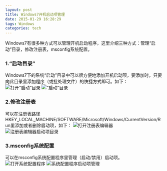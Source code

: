```yaml
---
layout: post
title: Windows7开机启动项管理
date: 2015-01-29 16:28:29
tags: Windows
categories: tech
---
```


Windows7有很多种方式可以管理开机启动程序，这里介绍三种方式：管理“启动”目录，修改注册表，msconfig系统配置。
<!-- more -->
### 1.“启动目录”
Windows7下的系统“启动”目录中可以很方便地添加开机启动项，要添加时，只要向此目录里添加程序（或批处理文件）的快捷方式即可。如下：
![打开“启动”目录](img/start.jpg)
![“启动”目录](img/start_folder.jpg)

### 2.修改注册表
可以在注册表路径HKEY_LOCAL_MACHINE/SOFTWARE/Microsoft/Windows/CurrentVersion/Run里添加或者删除启动项，如下：
![打开注册表编辑器](img/open_regedit.jpg)
![注册表编辑器启动项目录](img/regedit_run.jpg)

### 3.msconfig系统配置
可以在msconfig系统配置程序里管理（启动/禁用）启动项。
![打开系统配置程序](img/open_msconfig.jpg)
![系统配置程序启动项管理](img/msconfig.jpg)
